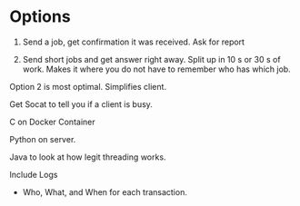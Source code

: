 # Options
1. Send a job, get confirmation it was received. 
    Ask for report
    
2. Send short jobs and get answer right away.
    Split up in 10 s or 30 s of work.
   Makes it where you do not have to remember who has which job. 
   
Option 2 is most optimal. Simplifies client. 

Get Socat to tell you if a client is busy.

C on Docker Container

Python on server.

Java to look at how legit threading works. 

Include Logs

- Who, What, and When for each transaction. 